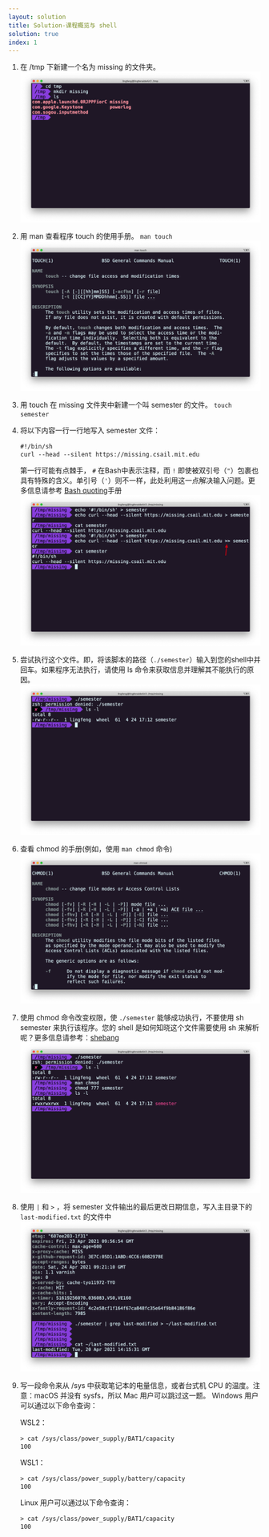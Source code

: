 ```yaml
---
layout: solution
title: Solution-课程概览与 shell
solution: true
index: 1
---
```


1. 在 /tmp 下新建一个名为 missing 的文件夹。
    ![1.png](images/1/1.png)
2. 用 man 查看程序 touch 的使用手册。
    `man touch`
    ![2.png](images/1/2.png)
3. 用 touch 在 missing 文件夹中新建一个叫 semester 的文件。
    `touch semester`
4. 将以下内容一行一行地写入 semester 文件：
    ```
    #!/bin/sh
    curl --head --silent https://missing.csail.mit.edu
    ```
    第一行可能有点棘手， `#` 在Bash中表示注释，而 `!` 即使被双引号（`"`）包裹也具有特殊的含义。单引号（`'`）则不一样，此处利用这一点解决输入问题。更多信息请参考  [Bash quoting](https://www.gnu.org/software/bash/manual/html_node/Quoting.html)手册
    ![3.png](images/1/3.png)
5. 尝试执行这个文件。即，将该脚本的路径（`./semester`）输入到您的shell中并回车。如果程序无法执行，请使用 ls 命令来获取信息并理解其不能执行的原因。
    ![4.png](images/1/4.png)
6. 查看 chmod 的手册(例如，使用 `man chmod` 命令)
    ![5.png](images/1/5.png)
7. 使用 chmod 命令改变权限，使 `./semester` 能够成功执行，不要使用 sh semester 来执行该程序。您的 shell 是如何知晓这个文件需要使用 sh 来解析呢？更多信息请参考：[shebang](https://en.wikipedia.org/wiki/Shebang_(Unix))
    ![6.png](images/1/6.png)
8. 使用 `|` 和 `>` ，将 semester 文件输出的最后更改日期信息，写入主目录下的 `last-modified.txt` 的文件中
    ![7.png](images/1/7.png)
9. 写一段命令来从 /sys 中获取笔记本的电量信息，或者台式机 CPU 的温度。注意：macOS 并没有 sysfs，所以 Mac 用户可以跳过这一题。
    Windows 用户可以通过以下命令查询：

    WSL2：
    ```shell
    > cat /sys/class/power_supply/BAT1/capacity
    100
    ```

    WSL1：
    ```shell
    > cat /sys/class/power_supply/battery/capacity
    100
    ```

    Linux 用户可以通过以下命令查询：
    ```shell
    > cat /sys/class/power_supply/BAT1/capacity
    100
    ```
